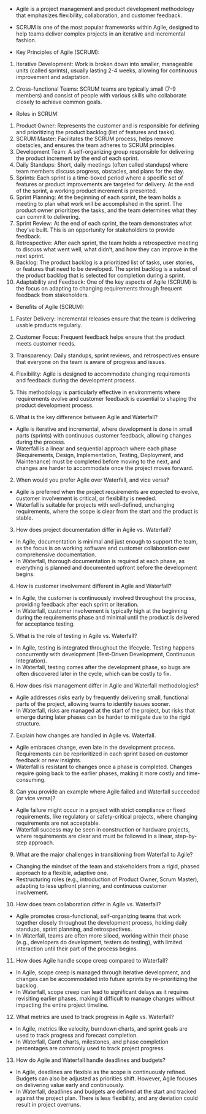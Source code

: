 - Agile is a project management and product development methodology that emphasizes flexibility, collaboration, and customer feedback. 
- SCRUM is one of the most popular frameworks within Agile, designed to help teams deliver complex projects in an iterative and incremental fashion.

- Key Principles of Agile (SCRUM):
1. Iterative Development: Work is broken down into smaller, manageable units (called sprints), usually lasting 2-4 weeks, allowing for continuous improvement and adaptation.

2. Cross-functional Teams: SCRUM teams are typically small (7-9 members) and consist of people with various skills who collaborate closely to achieve common goals.

- Roles in SCRUM:
1. Product Owner: Represents the customer and is responsible for defining and prioritizing the product backlog (list of features and tasks).
2. SCRUM Master: Facilitates the SCRUM process, helps remove obstacles, and ensures the team adheres to SCRUM principles.
3. Development Team: A self-organizing group responsible for delivering the product increment by the end of each sprint.
4. Daily Standups: Short, daily meetings (often called standups) where team members discuss progress, obstacles, and plans for the day.
5. Sprints: Each sprint is a time-boxed period where a specific set of features or product improvements are targeted for delivery. At the end of the sprint, a working product increment is presented.
6. Sprint Planning: At the beginning of each sprint, the team holds a meeting to plan what work will be accomplished in the sprint. The product owner prioritizes the tasks, and the team determines what they can commit to delivering.
7. Sprint Review: At the end of each sprint, the team demonstrates what they’ve built. This is an opportunity for stakeholders to provide feedback.
9. Retrospective: After each sprint, the team holds a retrospective meeting to discuss what went well, what didn’t, and how they can improve in the next sprint.
10. Backlog: The product backlog is a prioritized list of tasks, user stories, or features that need to be developed. The sprint backlog is a subset of the product backlog that is selected for completion during a sprint.
11. Adaptability and Feedback: One of the key aspects of Agile (SCRUM) is the focus on adapting to changing requirements through frequent feedback from stakeholders.

- Benefits of Agile (SCRUM):
1. Faster Delivery: Incremental releases ensure that the team is delivering usable products regularly.
2. Customer Focus: Frequent feedback helps ensure that the product meets customer needs.
3. Transparency: Daily standups, sprint reviews, and retrospectives ensure that everyone on the team is aware of progress and issues.
4. Flexibility: Agile is designed to accommodate changing requirements and feedback during the development process.
5. This methodology is particularly effective in environments where requirements evolve and customer feedback is essential to shaping the product development process.


1. What is the key difference between Agile and Waterfall?

- Agile is iterative and incremental, where development is done in small parts (sprints) with continuous customer feedback, allowing changes during the process.
- Waterfall is a linear and sequential approach where each phase (Requirements, Design, Implementation, Testing, Deployment, and Maintenance) must be completed before moving to the next, and changes are harder to accommodate once the project moves forward.

2. When would you prefer Agile over Waterfall, and vice versa?

- Agile is preferred when the project requirements are expected to evolve, customer involvement is critical, or flexibility is needed.
- Waterfall is suitable for projects with well-defined, unchanging requirements, where the scope is clear from the start and the product is stable.

3. How does project documentation differ in Agile vs. Waterfall?

- In Agile, documentation is minimal and just enough to support the team, as the focus is on working software and customer collaboration over comprehensive documentation.
- In Waterfall, thorough documentation is required at each phase, as everything is planned and documented upfront before the development begins.

4. How is customer involvement different in Agile and Waterfall?

- In Agile, the customer is continuously involved throughout the process, providing feedback after each sprint or iteration.
- In Waterfall, customer involvement is typically high at the beginning during the requirements phase and minimal until the product is delivered for acceptance testing.

5. What is the role of testing in Agile vs. Waterfall?
- In Agile, testing is integrated throughout the lifecycle. Testing happens concurrently with development (Test-Driven Development, Continuous Integration).
- In Waterfall, testing comes after the development phase, so bugs are often discovered later in the cycle, which can be costly to fix.

6. How does risk management differ in Agile and Waterfall methodologies?

- Agile addresses risks early by frequently delivering small, functional parts of the project, allowing teams to identify issues sooner.
- In Waterfall, risks are managed at the start of the project, but risks that emerge during later phases can be harder to mitigate due to the rigid structure.

7. Explain how changes are handled in Agile vs. Waterfall.

- Agile embraces change, even late in the development process. Requirements can be reprioritized in each sprint based on customer feedback or new insights.
- Waterfall is resistant to changes once a phase is completed. Changes require going back to the earlier phases, making it more costly and time-consuming.

8. Can you provide an example where Agile failed and Waterfall succeeded (or vice versa)?

- Agile failure might occur in a project with strict compliance or fixed requirements, like regulatory or safety-critical projects, where changing requirements are not acceptable.
- Waterfall success may be seen in construction or hardware projects, where requirements are clear and must be followed in a linear, step-by-step approach.

9. What are the major challenges in transitioning from Waterfall to Agile?
- Changing the mindset of the team and stakeholders from a rigid, phased approach to a flexible, adaptive one.
- Restructuring roles (e.g., introduction of Product Owner, Scrum Master), adapting to less upfront planning, and continuous customer involvement.

10. How does team collaboration differ in Agile vs. Waterfall?

- Agile promotes cross-functional, self-organizing teams that work together closely throughout the development process, holding daily standups, sprint planning, and retrospectives.
- In Waterfall, teams are often more siloed, working within their phase (e.g., developers do development, testers do testing), with limited interaction until their part of the process begins.

11. How does Agile handle scope creep compared to Waterfall?

- In Agile, scope creep is managed through iterative development, and changes can be accommodated into future sprints by re-prioritizing the backlog.
- In Waterfall, scope creep can lead to significant delays as it requires revisiting earlier phases, making it difficult to manage changes without impacting the entire project timeline.

12. What metrics are used to track progress in Agile vs. Waterfall?

- In Agile, metrics like velocity, burndown charts, and sprint goals are used to track progress and forecast completion.
- In Waterfall, Gantt charts, milestones, and phase completion percentages are commonly used to track project progress.

13. How do Agile and Waterfall handle deadlines and budgets?
- In Agile, deadlines are flexible as the scope is continuously refined. Budgets can also be adjusted as priorities shift. However, Agile focuses on delivering value early and continuously.
- In Waterfall, deadlines and budgets are defined at the start and tracked against the project plan. There is less flexibility, and any deviation could result in project overruns.
